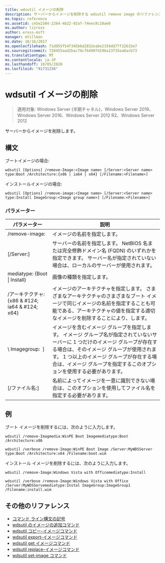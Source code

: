 ```yaml
---
title: wdsutil イメージの削除
description: サーバーからイメージを削除する wdsutil remove image のリファレンス記事です。
ms.topic: reference
ms.assetid: ce5e2384-2264-4b22-92af-74eec8c10ae0
ms.author: lizross
author: eross-msft
manager: mtillman
ms.date: 10/16/2017
ms.openlocfilehash: f1d955f54f345b6d2832eabe2334dd77f32633e7
ms.sourcegitcommit: 720455aad2bac78cf64997d196a13f35ea0acb73
ms.translationtype: MT
ms.contentlocale: ja-JP
ms.lasthandoff: 10/05/2020
ms.locfileid: "91731236"
---
```

# <a name="wdsutil-remove-image"></a>wdsutil イメージの削除

> 適用対象: Windows Server (半期チャネル)、Windows Server 2019、Windows Server 2016、Windows Server 2012 R2、Windows Server 2012

サーバーからイメージを削除します。

## <a name="syntax"></a>構文
ブートイメージの場合:
```
wdsutil [Options] /remove-Image:<Image name> [/Server:<Server name> type:Boot /Architecture:{x86 | ia64 | x64} [/Filename:<Filename>]
```
インストールイメージの場合:
```
wdsutil [Options] /remove-image:<Image name> [/Server:<Server name> type:Install ImageGroup:<Image group name>] [/Filename:<Filename>]
```
### <a name="parameters"></a>パラメーター
|パラメーター|説明|
|-------|--------|
| /remove-image:<Image name>|イメージの名前を指定します。|
|[/Server:<Server name>]|サーバーの名前を指定します。 NetBIOS 名または完全修飾ドメイン名 (FQDN) のいずれかを指定できます。 サーバー名が指定されていない場合は、ローカルのサーバーが使用されます。|
mediatype: {Boot &#124; Install}|画像の種類を指定します。|
|/アーキテクチャ: {x86 & #124; ia64 & #124; x64}|イメージのアーキテクチャを指定します。 さまざまなアーキテクチャのさまざまなブート イメージで同じイメージの名前を指定することも可能である、アーキテクチャの値を指定する適切なイメージを削除することにより、します。|
|\ Imagegroup: <Image group name> ]|イメージを含むイメージ グループを指定します。 イメージ グループ名が指定されていないサーバーに 1 つだけのイメージ グループが存在する場合は、そのイメージ グループが使用されます。 1 つ以上のイメージ グループが存在する場合は、イメージ グループを指定するこのオプションを使用する必要があります。|
|[/ファイル名:<File name>]|名前によってイメージを一意に識別できない場合は、このオプションを使用してファイル名を指定する必要があります。|
## <a name="examples"></a>例
ブート イメージを削除するには、次のように入力します。
```
wdsutil /remove-Imagmedia:WinPE Boot Imagemediatype:Boot /Architecture:x86
```
```
wdsutil /verbose /remove-Image:WinPE Boot Image /Server:MyWDSServer type:Boot /Architecture:x64 /Filename:boot.wim
```
インストール イメージを削除するには、次のように入力します。
```
wdsutil /remove-Image:Windows Vista with Officemediatype:Install
```
```
wdsutil /verbose /remove-Image:Windows Vista with Office /Server:MyWDSServemediatype:Instal ImageGroup:ImageGroup1 /Filename:install.wim
```
## <a name="additional-references"></a>その他のリファレンス
- [コマンド ライン構文の記号](command-line-syntax-key.md)
- [wdsutil のイメージの追加コマンド](wdsutil-add-image.md)
- [wdsutil コピー-イメージコマンド](wdsutil-copy-image.md)
- [wdsutil export-イメージコマンド](wdsutil-export-image.md)
- [wdsutil get イメージコマンド](wdsutil-get-image.md)
- [wdsutil replace-イメージコマンド](wdsutil-replace-image.md)
- [wdsutil set-image コマンド](wdsutil-set-image.md)
